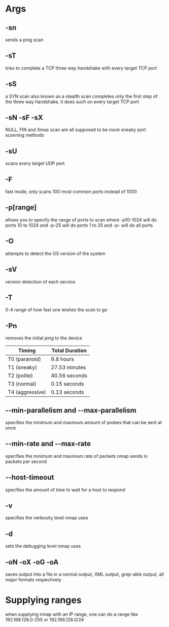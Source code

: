 # Args
## -sn
sends a ping scan
## -sT
tries to complete a TCP three way handshake with every target TCP port
## -sS
a SYN scan also known as a stealth scan completes only the first step of the three way handshake, it does such on every target TCP port
## -sN -sF -sX
NULL, FIN and Xmas scan are all supposed to be more sneaky port scanning methods
## -sU
scans every target UDP port
## -F
fast mode, only scans 100 most common ports instead of 1000
## -p\[range]
allows you to specify the range of ports to scan where -p10-1024 will do ports 10 to 1024 and -p-25 will do ports 1 to 25 and -p- will do all ports
## -O
attempts to detect the OS version of the system
## -sV
version detection of each service
## -T
0-4 range of how fast one wishes the scan to go
## -Pn
removes the initial ping to the device

| Timing          | Total Duration |
| --------------- | -------------- |
| T0 (paranoid)   | 9.8 hours      |
| T1 (sneaky)     | 27.53 minutes  |
| T2 (polite)     | 40.56 seconds  |
| T3 (normal)     | 0.15 seconds   |
| T4 (aggressive) | 0.13 seconds   |
## --min-parallelism and --max-parallelism
specifies the minimum and maximum amount of probes that can be sent at once
## --min-rate and --max-rate
specifies the minimum and maximum rate of packets nmap sends in packets per second
## --host-timeout
specifies the amount of time to wait for a host to respond
## -v
specifies the verbosity level nmap uses
## -d
sets the debugging level nmap uses
## -oN -oX -oG -oA
saves output into a file in a normal output, XML output, grep-able output, all major formats respectively

# Supplying ranges
when supplying nmap with an IP range, one can do a range like 192.168.128.0-255 or 192.168.128.0/24